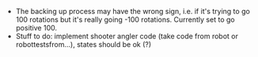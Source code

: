 <ul>
<li>The backing up process may have the wrong sign, i.e. if it's trying to go 100 rotations but it's really going -100 rotations. Currently set to go positive 100. 
<li>Stuff to do: implement shooter angler code (take code from robot or robottestsfrom...), states should be ok (?)
</ul>